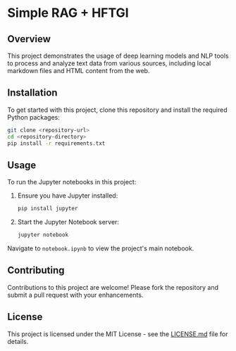 
# Simple RAG + HFTGI

## Overview

This project demonstrates the usage of deep learning models and NLP tools to process and analyze text data from various sources, including local markdown files and HTML content from the web.

## Installation

To get started with this project, clone this repository and install the required Python packages:

```bash
git clone <repository-url>
cd <repository-directory>
pip install -r requirements.txt
```

## Usage

To run the Jupyter notebooks in this project:

1. Ensure you have Jupyter installed:

   ```bash
   pip install jupyter
   ```

2. Start the Jupyter Notebook server:

   ```bash
   jupyter notebook
   ```

Navigate to `notebook.ipynb` to view the project's main notebook.

## Contributing

Contributions to this project are welcome! Please fork the repository and submit a pull request with your enhancements.

## License

This project is licensed under the MIT License - see the [LICENSE.md](LICENSE.md) file for details.
